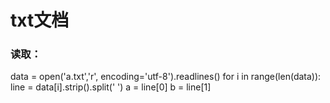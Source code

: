 # txt文档

### 读取：
data = open('a.txt','r', encoding='utf-8').readlines()
for i in range(len(data)):
  line = data[i].strip().split(' ')
  a = line[0]
  b = line[1]
  
  
